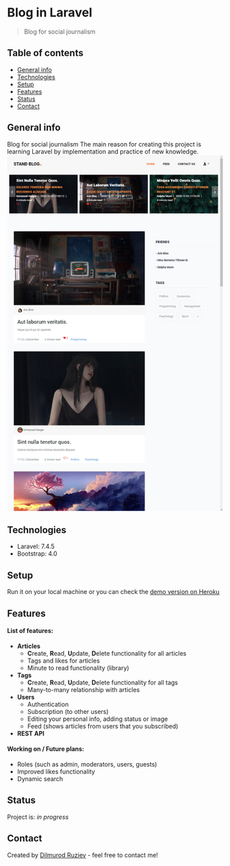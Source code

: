 # Blog in Laravel
> Blog for social journalism

## Table of contents
* [General info](#general-info)
* [Technologies](#technologies)
* [Setup](#setup)
* [Features](#features)
* [Status](#status)
* [Contact](#contact)

## General info
Blog for  social journalism
The main reason for creating this project is learning Laravel by implementation and practice of new knowledge. 
![Example screenshot](./public/storage/photos/laravel.png)

## Technologies
* Laravel: 7.4.5
* Bootstrap: 4.0

## Setup
Run it on your local machine or you can check the [demo version on Heroku](http://blog-in-laravel.herokuapp.com/)

## Features
#### List of features:
* **Articles** 
    * **C**reate, **R**ead, **U**pdate, **D**elete functionality for all articles
    * Tags and likes for articles
    * Minute to read functionality (library)
* **Tags** 
    * **C**reate, **R**ead, **U**pdate, **D**elete functionality for all tags
    * Many-to-many relationship with articles  
* **Users** 
    * Authentication 
    * Subscription (to other users)
    * Editing your personal info, adding status or image
    * Feed (shows articles from users that you subscribed)
* **REST API**

#### Working on / Future plans:
* Roles (such as admin, moderators, users, guests)
* Improved likes functionality
* Dynamic search 

## Status
Project is: _in progress_

## Contact
Created by [Dilmurod Ruziev](tg://resolve?domain=Dilmurod_RD) - feel free to contact me!
